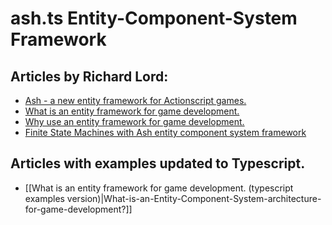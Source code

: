 # ash.ts Entity-Component-System Framework

## Articles by Richard Lord:
- [Ash - a new entity framework for Actionscript games.][intro]
- [What is an entity framework for game development.][what]
- [Why use an entity framework for game development.][why]
- [Finite State Machines with Ash entity component system framework][fsm]

[intro]: http://www.richardlord.net/blog/ecs/introducing-ash.html
[what]: http://www.richardlord.net/blog/ecs/what-is-an-entity-framework.html
[why]: http://www.richardlord.net/blog/ecs/why-use-an-entity-framework.html
[fsm]: https://www.richardlord.net/blog/ecs/finite-state-machines-with-ash.html

## Articles with examples updated to Typescript.
- [[What is an entity framework for game development. (typescript examples version)|What-is-an-Entity-Component-System-architecture-for-game-development?]]
